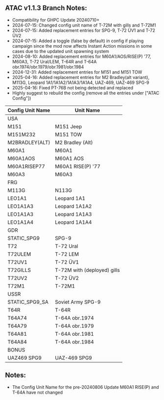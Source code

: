 ## ATAC v1.1.3 Branch Notes:

- Compatibility for GHPC Update 20240710+
- 2024-07-15: Changed config unit name of T-72M with gills and T-72M1 
- 2024-07-15: Added replacement entries for SPG-9, T-72 ÜV1 and T-72 ÜV2
- 2024-07-15: Added a toggle (false by default) in config if playing campaign since the mod now affects Instant Action missions in some cases due to the updated unit spawning system
- 2024-08-10: Added replacement entries for M60A1/AOS/RISE(P) '77, M60A3, T-72 Ural/LEM, T-64R and T-64A obr.1974/obr.1979/obr.1981/obr.1984
- 2024-12-31: Added replacement entries for M151 and M151 TOW
- 2025-04-16: Added replacement entries for M2 Bradley(alt variant), M113G, Leopard 1A1/1A1A2/1A1A3/1A1A4, UAZ-469, UAZ-469 SPG-9
- 2025-04-16: Fixed PT-76B not being detected and replaced
- Highly suggest to rebuild the config (remove all the entries under ["ATAC Config"])

| Config Unit Name  | Unit Name |
| ------------- | ------------- |
| USA |  | 
| M151 | M151 Jeep | 
| M151M232 | M151 TOW | 
| M2BRADLEY(ALT) | M2 Bradley (Alt) | 
| M60A1 | M60A1 | 
| M60A1AOS | M60A1 AOS | 
| M60A1RISEP77 | M60A1 RISE(P) '77 | 
| M60A3 | M60A3 | 
| FRG |  | 
| M113G | N113G | 
| LEO1A1 | Leopard 1A1 | 
| LEO1A1A3 | Leopard 1A1A2 | 
| LEO1A1A3 | Leopard 1A1A3 | 
| LEO1A1A4 | Leopard 1A1A4 | 
| GDR |  | 
| STATIC_SPG9 | SPG-9 | 
| T72 | T-72 Ural | 
| T72ULEM | T-72 LEM | 
| T72UV1 | T-72 ÜV1 | 
| T72GILLS | T-72M with (deployed) gills | 
| T72UV2 | T-72 ÜV2 |
| T72M1 | T-72M1 |  
| USSR |  | 
| STATIC_SPG9_SA | Soviet Army SPG-9 |
| T64R | T-64R | 
| T64A74 | T-64A obr.1974 | 
| T64A79 | T-64A obr.1979 | 
| T64A81 | T-64A obr.1981 | 
| T64A84 | T-64A obr.1984 | 
| BONUS |  | 
| UAZ469 SPG9 | UAZ-469 SPG9 | 

## Notes:
<p>
	<ul>
	<li>The Config Unit Name for the pre-20240806 Update M60A1 RISE(P) and T-64A have not changed</li>
	</ul>
</p>

